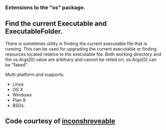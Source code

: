 ### Extensions to the "os" package.

## Find the current Executable and ExecutableFolder.

There is sometimes utility in finding the current executable file
that is running. This can be used for upgrading the current executable
or finding resources located relative to the executable file. Both
working directory and the os.Args[0] value are arbitrary and cannot
be relied on; os.Args[0] can be "faked".

Multi-platform and supports:
 * Linux
 * OS X
 * Windows
 * Plan 9
 * BSDs.

## Code courtesy of [inconshreveable](https://github.com/inconshreveable/go-update)